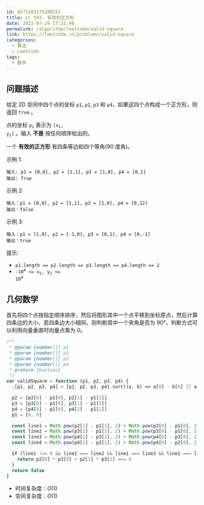 ```yaml
---
id: A5712031752B8CE2
title: LC 593. 有效的正方形
date: 2022-07-29 17:21:48
permalink: /algorithm/leetcode/valid-square
link: https://leetcode.cn/problems/valid-square
categories:
  - 算法
  - LeetCode
tags:
  - 数学
---
```


<Level :type='2'/>

## 问题描述

给定 2D 空间中四个点的坐标 `p1`, `p2`, `p3` 和 `p4`，如果这四个点构成一个正方形，则返回 `true` 。

点的坐标 <code>p<sub>i</sub></code> 表示为 <code>[x<sub>i</sub>, y<sub>i</sub>]</code> 。输入 **不是** 按任何顺序给出的。

一个 **有效的正方形** 有四条等边和四个等角(90 度角)。

示例 1:

```text
输入: p1 = [0,0], p2 = [1,1], p3 = [1,0], p4 = [0,1]
输出: True
```

示例 2:

```text
输入：p1 = [0,0], p2 = [1,1], p3 = [1,0], p4 = [0,12]
输出：false
```

示例 3:

```text
输入：p1 = [1,0], p2 = [-1,0], p3 = [0,1], p4 = [0,-1]
输出：true
```

提示:

- `p1.length == p2.length == p3.length == p4.length == 2`
- <code>-10<sup>4</sup> <= x<sub>i</sub>, y<sub>i</sub> <= 10<sup>4</sup></code>

## 几何数学

首先将四个点按指定顺序排序，然后将图形其中一个点平移到坐标原点，然后计算四条边的大小，若四条边大小相同，则判断其中一个夹角是否为 90°，判断方式可以利用向量垂直时向量点乘为 $0$。

```javascript
/**
 * @param {number[]} p1
 * @param {number[]} p2
 * @param {number[]} p3
 * @param {number[]} p4
 * @return {boolean}
 */
var validSquare = function (p1, p2, p3, p4) {
  ;[p1, p2, p3, p4] = [p1, p2, p3, p4].sort((a, b) => a[0] - b[0] || a[1] - b[1])

  p2 = [p2[0] - p1[0], p2[1] - p1[1]]
  p3 = [p3[0] - p1[0], p3[1] - p1[1]]
  p4 = [p4[0] - p1[0], p4[1] - p1[1]]
  p1 = [0, 0]

  const line1 = Math.pow(p2[1] - p1[1], 2) + Math.pow(p2[0] - p1[0], 2)
  const line2 = Math.pow(p3[1] - p1[1], 2) + Math.pow(p3[0] - p1[0], 2)
  const line3 = Math.pow(p4[1] - p3[1], 2) + Math.pow(p4[0] - p3[0], 2)
  const line4 = Math.pow(p4[1] - p2[1], 2) + Math.pow(p4[0] - p2[0], 2)

  if (line1 !== 0 && line1 === line2 && line1 === line3 && line1 === line4) {
    return p2[0] * p3[0] + p2[1] * p3[1] === 0
  }
  return false
}
```

- 时间复杂度：$O(1)$
- 空间复杂度：$O(1)$
